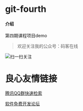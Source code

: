 # git-fourth

#### 介绍
第四期课程项目demo

> 欢迎关注我的公众号：码客在线

![扫一扫关注](https://images.gitee.com/uploads/images/2019/0903/231840_538d4bec_947620.jpeg "qrcode_for_gh_e30487f71d8d_258 (1).jpg")

 # 良心友情链接

[腾讯QQ群快速检索](http://u.720life.cn/s/8cf73f7c)

[软件免费开发论坛](http://u.720life.cn/s/bbb01dc0)